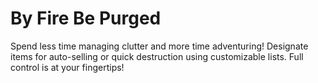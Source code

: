 # By Fire Be Purged
Spend less time managing clutter and more time adventuring! Designate items for auto-selling or quick destruction using customizable lists. Full control is at your fingertips!
